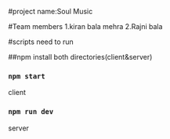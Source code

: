 #project name:Soul Music

#Team members
1.kiran bala mehra
2.Rajni bala

#scripts need to  run

##npm install 
 both directories(client&server)

### `npm start`
client


### `npm run dev`
server

